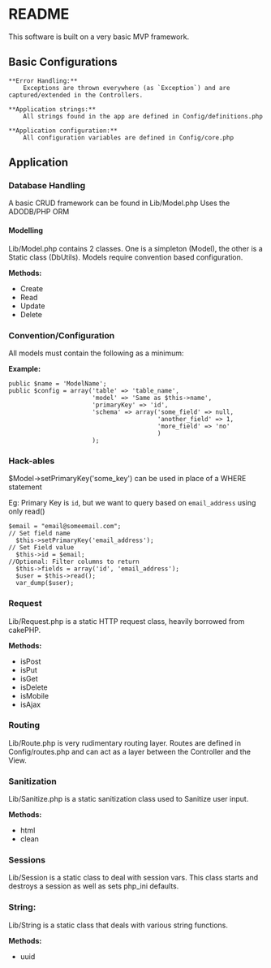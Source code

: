 # README #

This software is built on a very basic MVP framework.

## Basic Configurations ##

	**Error Handling:** 
		Exceptions are thrown everywhere (as `Exception`) and are captured/extended in the Controllers.

	**Application strings:** 		
		All strings found in the app are defined in Config/definitions.php
	
	**Application configuration:** 
		All configuration variables are defined in Config/core.php

## Application ##
	
### Database Handling ###

A basic CRUD framework can be found in Lib/Model.php
Uses the ADODB/PHP ORM

#### Modelling #### 
		
Lib/Model.php contains 2 classes.  One is a simpleton (Model), the other is a Static class (DbUtils).  Models require convention based configuration.

**Methods:**

* Create
* Read
* Update
* Delete

### Convention/Configuration ###

All models must contain the following as a minimum:

**Example:**

```
public $name = 'ModelName';
public $config = array('table' => 'table_name',
					   'model' => 'Same as $this->name',
					   'primaryKey' => 'id',
					   'schema' => array('some_field' => null,
							  			 'another_field' => 1,
							  			 'more_field' => 'no'
										 )
					   );
```

### Hack-ables ###  

$Model->setPrimaryKey('some_key') can be used in place of a WHERE statement

Eg:  Primary Key is `id`, but we want to query based on `email_address` using only read()

```			
$email = "email@someemail.com";
// Set field name
  $this->setPrimaryKey('email_address');
// Set Field value
  $this->id = $email;
//Optional: Filter columns to return
  $this->fields = array('id', 'email_address');
  $user = $this->read();
  var_dump($user);
```

### Request ###

Lib/Request.php is a static HTTP request class, heavily borrowed from cakePHP.

**Methods:**
			
* isPost
* isPut
* isGet
* isDelete
* isMobile
* isAjax

### Routing ###

Lib/Route.php is very rudimentary routing layer.  Routes are defined in Config/routes.php and can act as a layer between the Controller and the View.

### Sanitization ###

Lib/Sanitize.php is a static sanitization class used to Sanitize user input.

**Methods:**

* html
* clean

### Sessions ###
		
Lib/Session is a static class to deal with session vars.  This class starts and destroys a session as well as sets php_ini defaults.

### String: ###

Lib/String is a static class that deals with various string functions.

**Methods:**

* uuid